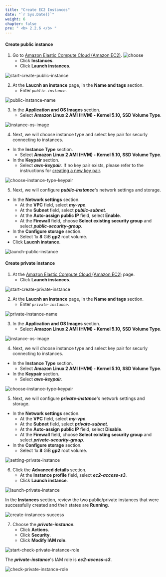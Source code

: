 ```yaml
---
title: "Create EC2 Instances"
date: "`r Sys.Date()`"
weight: 6
chapter: false
pre: " <b> 2.2.6 </b> "
---
```


#### Create public instance

1. Go to [Amazon Elastic Compute Cloud (Amazon EC2)](https://aws.amazon.com/ec2/).
   ![choose](/images/create-ec2/choose-ec2.png)
   - Click **Instances**.
   - Click **Launch instances**.

![start-create-public-instance](/images/create-ec2/start-create-ec2-1.png)

2. At the **Laucnh an instance** page, in the **Name and tags** section.
   - Enter _`public-instance`_.

![public-instance-name](/images/create-ec2/public-instance.png)

3. In the **Application and OS Images** section.
   - Select **Amazon Linux 2 AMI (HVM) - Kernel 5.10, SSD Volume Type**.

![instance-os-image](/images/create-ec2/ec2-os-image.png)

4. Next, we will choose instance type and select key pair for securly connecting to instances.

- In the **Instance Type** section.
  - Select **Amazon Linux 2 AMI (HVM) - Kernel 5.10, SSD Volume Type**.
- In the **Keypair** section.
  - Select **_aws-keypair_**. If no key pair exists, please refer to the instructions for [creating a new key pair](https://000003.awsstudygroup.com/4-createec2server/4.1-createec2/#:~:text=Select%20an%20Instance%20type%20and%20opt%20to%20Create%20a%20new%20key%20pair).

![choose-instance-type-keypair](/images/create-ec2/choose-instance-type-keypair.png)

5. Next, we will configure **_public-instance_**'s network settings and storage.

- In the **Network settings** section.
  - At the **VPC** field, select **_my-vpc_**.
  - At the **Subnet** field, select **_public-subnet_**.
  - At the **Auto-assign public IP** field, select **Enable**.
  - At the **Firewall** field, choose **Select existing security group** and select **_public-security-group_**.
- In the **Configure storage** section.
  - Select 1x **8** GiB **gp2** root volume.
- Click **Laucnh instance**.

![launch-public-instance](/images/create-ec2/launch-public-instance.png)

#### Create private instance

1. At the [Amazon Elastic Compute Cloud (Amazon EC2)](https://aws.amazon.com/ec2/) page.
   - Click **Launch instances**.

![start-create-private-instance](/images/create-ec2/start-create-ec2-2.png)

2. At the **Laucnh an instance** page, in the **Name and tags** section.
   - Enter _`private-instance`_.

![private-instance-name](/images/create-ec2/private-instance.png)

3. In the **Application and OS Images** section.
   - Select **Amazon Linux 2 AMI (HVM) - Kernel 5.10, SSD Volume Type**.

![instance-os-image](/images/create-ec2/ec2-os-image.png)

4. Next, we will choose instance type and select key pair for securly connecting to instances.

- In the **Instance Type** section.
  - Select **Amazon Linux 2 AMI (HVM) - Kernel 5.10, SSD Volume Type**.
- In the **Keypair** section.
  - Select **_aws-keypair_**.

![choose-instance-type-keypair](/images/create-ec2/choose-instance-type-keypair.png)

5. Next, we will configure **_private-instance_**'s network settings and storage.

- In the **Network settings** section.
  - At the **VPC** field, select **_my-vpc_**.
  - At the **Subnet** field, select **_private-subnet_**.
  - At the **Auto-assign public IP** field, select **Disable**.
  - At the **Firewall** field, choose **Select existing security group** and select **_private-security-group_**.
- In the **Configure storage** section.
  - Select 1x **8** GiB **gp2** root volume.

![setting-private-instance](/images/create-ec2/setting-private-instance.png)

6. Click the **Advanced details** section.
   - At the **Instance profile** field, select **_ec2-access-s3_**.
   - Click **Launch instance**.

![launch-private-instance](/images/create-ec2/launch-private-instance.png)

In the **Instances** section, review the two public/private instances that were successfully created and their states are **Running**.

![create-instances-success](/images/create-ec2/create-ec2-instances-success.png)

7. Choose the **_private-instance_**.
   - Click **Actions**.
   - Click **Security**.
   - Click **Modify IAM role**.

![start-check-private-instance-role](/images/create-ec2/start-check-private-instance-role.png)

The **_private-instance_**'s IAM role is **_ec2-access-s3_**.

![check-private-instance-role](/images/create-ec2/check-private-instance-role-success.png)
